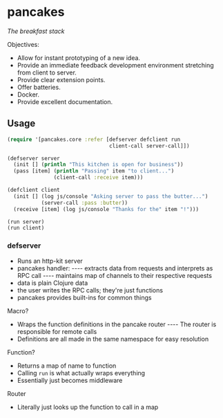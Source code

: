 # pancakes

*The breakfast stack*

Objectives:

- Allow for instant prototyping of a new idea.
- Provide an immediate feedback development environment stretching from client
  to server.
- Provide clear extension points.
- Offer batteries.
- Docker.
- Provide excellent documentation.

## Usage

```Clojure
(require '[pancakes.core :refer [defserver defclient run
                                 client-call server-call]])

(defserver server
  (init [] (println "This kitchen is open for business"))
  (pass [item] (println "Passing" item "to client...")
               (client-call :receive item)))

(defclient client
  (init [] (log js/console "Asking server to pass the butter...")
           (server-call :pass :butter))
  (receive [item] (log js/console "Thanks for the" item "!")))

(run server)
(run client)
```

### defserver

- Runs an http-kit server
- pancakes handler: 
---- extracts data from requests and interprets as RPC call
---- maintains map of channels to their respective requests
- data is plain Clojure data
- the user writes the RPC calls; they're just functions
- pancakes provides built-ins for common things

Macro?

- Wraps the function definitions in the pancake router
---- The router is responsible for remote calls
- Definitions are all made in the same namespace for easy resolution

Function?

- Returns a map of name to function
- Calling `run` is what actually wraps everything
- Essentially just becomes middleware

Router

- Literally just looks up the function to call in a map
